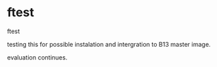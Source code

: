 ftest
=====

ftest

testing this for possible instalation and intergration to B13 master image.

evaluation continues.
